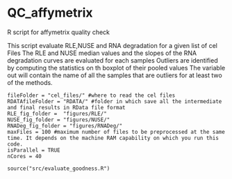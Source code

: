 # QC_affymetrix
R script for affymetrix quality check

This script evaluate RLE,NUSE and RNA degradation for a given list of cel Files
The RLE and NUSE median values and the slopes of the RNA degradation curves are evaluated for each samples
Outliers are identified by computing the statistics on th boxplot of their pooled values
The variable out will contain the name of all the samples that are outliers for at least two of the methods.

```{r}
fileFolder = "cel_files/" #where to read the cel files
RDATAfileFolder = "RDATA/" #folder in which save all the intermediate and final results in RData file format
RLE_fig_folder =  "figures/RLE/"
NUSE_fig_folder = "figures/NUSE/"
RNADeg_fig_folder = "figures/RNADeg/"
maxFiles = 100 #maximum number of files to be preprocessed at the same time. It depends on the machine RAM capability on which you run this code. 
isParallel = TRUE
nCores = 40

source("src/evaluate_goodness.R")

```

